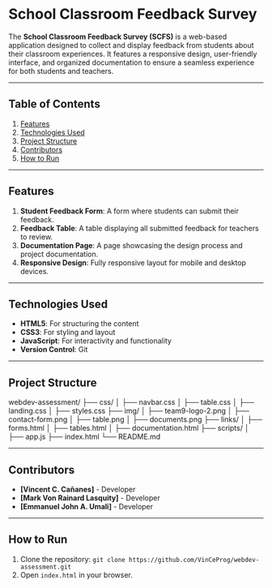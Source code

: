 # School Classroom Feedback Survey

The **School Classroom Feedback Survey (SCFS)** is a web-based application designed to collect and display feedback from students about their classroom experiences. It features a responsive design, user-friendly interface, and organized documentation to ensure a seamless experience for both students and teachers.

---

## Table of Contents

1. [Features](#features)
2. [Technologies Used](#technologies-used)
3. [Project Structure](#project-structure)
3. [Contributors](#contributors)
4. [How to Run](#how-to-run)

---

## Features

1. **Student Feedback Form**: A form where students can submit their feedback.
2. **Feedback Table**: A table displaying all submitted feedback for teachers to review.
3. **Documentation Page**: A page showcasing the design process and project documentation.
4. **Responsive Design**: Fully responsive layout for mobile and desktop devices.

---

## Technologies Used

- **HTML5**: For structuring the content
- **CSS3**: For styling and layout
- **JavaScript**: For interactivity and functionality
- **Version Control**: Git

---

## Project Structure

webdev-assessment/
├── css/
│ ├── navbar.css
│ ├── table.css
│ ├── landing.css
│ ├── styles.css
├── img/
│ ├── team9-logo-2.png
│ ├── contact-form.png 
│ ├── table.png 
│ ├── documents.png 
├── links/
│ ├── forms.html
│ ├── tables.html
│ ├── documentation.html
├── scripts/
│ ├── app.js
├── index.html
└── README.md

---

## Contributors

- **[Vincent C. Cañanes]** - Developer
- **[Mark Von Rainard Lasquity]** - Developer
- **[Emmanuel John A. Umali]** - Developer

---

## How to Run

1. Clone the repository: `git clone https://github.com/VinCeProg/webdev-assessment.git`
2. Open `index.html` in your browser.

